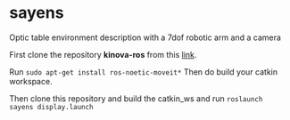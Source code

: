 # sayens
Optic table environment description with a 7dof robotic arm and a camera


First clone the repository **kinova-ros** from this [link](https://github.com/Kinovarobotics/kinova-ros).

Run ```sudo apt-get install ros-noetic-moveit*```
Then do build your catkin workspace.



Then clone this repository and build the catkin_ws and run ```roslaunch sayens display.launch``` 
